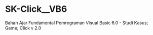# SK-Click__VB6
Bahan Ajar Fundamental Pemrograman Visual Basic 6.0 - Studi Kasus; Game; Click v 2.0
